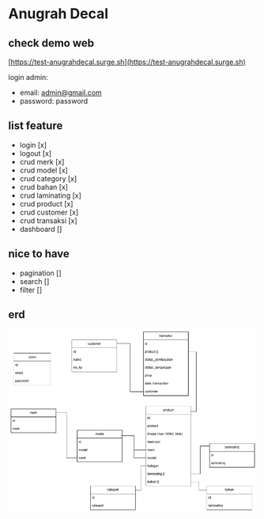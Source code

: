 # Anugrah Decal

## check demo web
[https://test-anugrahdecal.surge.sh](https://test-anugrahdecal.surge.sh)

login admin:
- email: admin@gmail.com
- password: password

## list feature

- login [x]
- logout [x]
- crud merk [x]
- crud model [x]
- crud category [x]
- crud bahan [x]
- crud laminating [x]
- crud product [x]
- crud customer [x]
- crud transaksi [x]
- dashboard []

## nice to have
- pagination []
- search []
- filter []

## erd
![image](./anugrahdecal-erd.png)